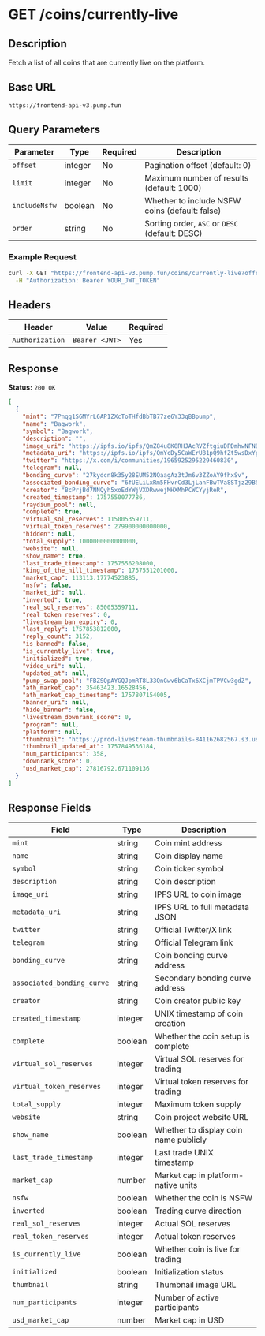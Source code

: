 # GET /coins/currently-live

## Description
Fetch a list of all coins that are currently live on the platform.

## Base URL
`https://frontend-api-v3.pump.fun`

## Query Parameters
| Parameter | Type | Required | Description |
|-----------|------|----------|-------------|
| `offset` | integer | No | Pagination offset (default: 0) |
| `limit` | integer | No | Maximum number of results (default: 1000) |
| `includeNsfw` | boolean | No | Whether to include NSFW coins (default: false) |
| `order` | string | No | Sorting order, `ASC` or `DESC` (default: DESC) |

### Example Request
```bash
curl -X GET "https://frontend-api-v3.pump.fun/coins/currently-live?offset=0&limit=10&includeNsfw=false&order=DESC" \
  -H "Authorization: Bearer YOUR_JWT_TOKEN"
```

## Headers
| Header | Value | Required |
|--------|-------|----------|
| `Authorization` | `Bearer <JWT>` | Yes |

## Response
**Status:** `200 OK`

```json
[
  {
    "mint": "7Pnqg1S6MYrL6AP1ZXcToTHfdBbTB77ze6Y33qBBpump",
    "name": "Bagwork",
    "symbol": "Bagwork",
    "description": "",
    "image_uri": "https://ipfs.io/ipfs/QmZ84u8K8RHJAcRVZftgiuDPDmhwNFNBT7h6CUcYbdnejU",
    "metadata_uri": "https://ipfs.io/ipfs/QmYcDy5CaWErU81pQ9hfZt5wsDxYpdRBYhggvUTPFk135N",
    "twitter": "https://x.com/i/communities/1965925295229460830",
    "telegram": null,
    "bonding_curve": "27kydcn8k35y28EUM52NQaagAz3tJm6v3ZZoAY9fhxSv",
    "associated_bonding_curve": "6fUELiLxRm5FHvrCd3LjLanFBwTVa8STjz29B57uGX2k",
    "creator": "BcPrjBd7NNQyh5xoEdYWjVXDRwwejMHXMhPCWCYyjReR",
    "created_timestamp": 1757550077786,
    "raydium_pool": null,
    "complete": true,
    "virtual_sol_reserves": 115005359711,
    "virtual_token_reserves": 279900000000000,
    "hidden": null,
    "total_supply": 1000000000000000,
    "website": null,
    "show_name": true,
    "last_trade_timestamp": 1757556208000,
    "king_of_the_hill_timestamp": 1757551201000,
    "market_cap": 113113.17774523885,
    "nsfw": false,
    "market_id": null,
    "inverted": true,
    "real_sol_reserves": 85005359711,
    "real_token_reserves": 0,
    "livestream_ban_expiry": 0,
    "last_reply": 1757853812000,
    "reply_count": 3152,
    "is_banned": false,
    "is_currently_live": true,
    "initialized": true,
    "video_uri": null,
    "updated_at": null,
    "pump_swap_pool": "FBZSQpAYGQJpmRT8L33QnGwv6bCaTx6XCjmTPVCw3gdZ",
    "ath_market_cap": 35463423.16528456,
    "ath_market_cap_timestamp": 1757807154005,
    "banner_uri": null,
    "hide_banner": false,
    "livestream_downrank_score": 0,
    "program": null,
    "platform": null,
    "thumbnail": "https://prod-livestream-thumbnails-841162682567.s3.us-east-1.amazonaws.com/535897/1757849536184.jpeg",
    "thumbnail_updated_at": 1757849536184,
    "num_participants": 358,
    "downrank_score": 0,
    "usd_market_cap": 27816792.671109136
  }
]
```

## Response Fields
| Field | Type | Description |
|-------|------|-------------|
| `mint` | string | Coin mint address |
| `name` | string | Coin display name |
| `symbol` | string | Coin ticker symbol |
| `description` | string | Coin description |
| `image_uri` | string | IPFS URL to coin image |
| `metadata_uri` | string | IPFS URL to full metadata JSON |
| `twitter` | string | Official Twitter/X link |
| `telegram` | string | Official Telegram link |
| `bonding_curve` | string | Coin bonding curve address |
| `associated_bonding_curve` | string | Secondary bonding curve address |
| `creator` | string | Coin creator public key |
| `created_timestamp` | integer | UNIX timestamp of coin creation |
| `complete` | boolean | Whether the coin setup is complete |
| `virtual_sol_reserves` | integer | Virtual SOL reserves for trading |
| `virtual_token_reserves` | integer | Virtual token reserves for trading |
| `total_supply` | integer | Maximum token supply |
| `website` | string | Coin project website URL |
| `show_name` | boolean | Whether to display coin name publicly |
| `last_trade_timestamp` | integer | Last trade UNIX timestamp |
| `market_cap` | number | Market cap in platform-native units |
| `nsfw` | boolean | Whether the coin is NSFW |
| `inverted` | boolean | Trading curve direction |
| `real_sol_reserves` | integer | Actual SOL reserves |
| `real_token_reserves` | integer | Actual token reserves |
| `is_currently_live` | boolean | Whether coin is live for trading |
| `initialized` | boolean | Initialization status |
| `thumbnail` | string | Thumbnail image URL |
| `num_participants` | integer | Number of active participants |
| `usd_market_cap` | number | Market cap in USD |
